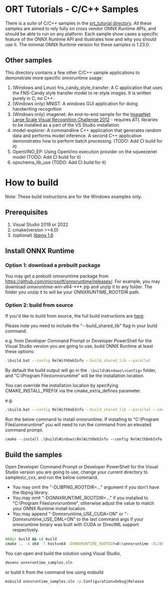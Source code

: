 # ORT Tutorials - C/C++ Samples

There is a suite of C/C++ samples in the [ort_tutorial directory](./ort_tutorial).
All these samples are aimed to rely fully on cross vendor ONNX Runtime APIs, and should be able to run on any platform. 
Each sample show cases a specific feature of the ONNX Runtime API and illustrates how and why you should use it. The minimal ONNX Runtime version for these samples is 1.23.0.

## Other samples

This directory contains a few other C/C++ sample applications to demonstrate more specific onnxruntime usage:

1. (Windows and Linux) fns_candy_style_transfer: A C application that uses the FNS-Candy style transfer model to re-style images. It is written purely in C, no C++.
2. (Windows only) MNIST: A windows GUI application for doing handwriting recognition
3. (Windows only) imagenet: An end-to-end sample for the [ImageNet Large Scale Visual Recognition Challenge 2012](http://www.image-net.org/challenges/LSVRC/2012/) - requires ATL libraries to be installed as a part of the VS Studio installation.
4. model-explorer: A commandline C++ application that generates random data and performs model inference. A second C++ application demonstrates how to perform batch processing. (TODO: Add CI build for it)
5. OpenVINO_EP: Using OpenVino execution provider on the squeezenet model (TODO: Add CI build for it)
6. opschema_lib_use (TODO: Add CI build for it)

# How to build

Note: These build instructions are for the Windows examples only.

## Prerequisites
1. Visual Studio 2019 or 2022
2. cmake(version >=4.0)
3. (optional) [libpng 1.6](https://libpng.sourceforge.io/)

## Install ONNX Runtime
### Option 1: download a prebuilt package
You may get a prebuilt onnxruntime package from https://github.com/microsoft/onnxruntime/releases/.
For example, you may download onnxruntime-win-x64-\*\*\*.zip and unzip it to any folder.
The folder you unzip it to will be your ONNXRUNTIME_ROOTDIR path. 

### Option 2: build from source
If you'd like to build from source, the full build instructions are [here](https://www.onnxruntime.ai/docs/build/).

Please note you need to include the "--build_shared_lib" flag in your build command. 

e.g. from Developer Command Prompt or Developer PowerShell for the Visual Studio version you are going to use,
build ONNX Runtime at least these options:

```bat
.\build.bat --config RelWithDebInfo --build_shared_lib --parallel
```

By default the build output will go in the `.\build\Windows\<config>` folder, and
"C:\Program Files\onnxruntime" will be the installation location.

You can override the installation location by specifying CMAKE_INSTALL_PREFIX via the cmake_extra_defines parameter.

e.g.
```bat
.\build.bat --config RelWithDebInfo --build_shared_lib --parallel --cmake_extra_defines CMAKE_INSTALL_PREFIX=D:\onnxruntime
```

Run the below command to install onnxruntime.
If installing to "C:\Program Files\onnxruntime" you will need to run the command from an elevated command prompt.

```
cmake --install .\build\Windows\RelWithDebInfo --config RelWithDebInfo
```

## Build the samples

Open Developer Command Prompt or Developer PowerShell for the Visual Studio version you are going to use, 
change your current directory to samples\c_cxx, and run the below command. 

- You may omit the "-DLIBPNG_ROOTDIR=..." argument if you don't have the libpng library.
- You may omit "-DONNXRUNTIME_ROOTDIR=..." if you installed to "C:\Program Files\onnxruntime", 
otherwise adjust the value to match your ONNX Runtime install location.
- You may append "-Donnxruntime_USE_CUDA=ON" or "-Donnxruntime_USE_DML=ON" to the last command args if your 
onnxruntime binary was built with CUDA or DirectML support respectively.

```bat
mkdir build && cd build
cmake .. -A x64 -T host=x64 -DONNXRUNTIME_ROOTDIR=D:\onnxruntime -DLIBPNG_ROOTDIR=C:\path\to\your\libpng\binary
```

You can open and build the solution using Visual Studio,

```bat
devenv onnxruntime_samples.sln
```

or build it from the command line using msbuild

```bat
msbuild onnxruntime_samples.sln /p:Configuration=Debug|Release
```
